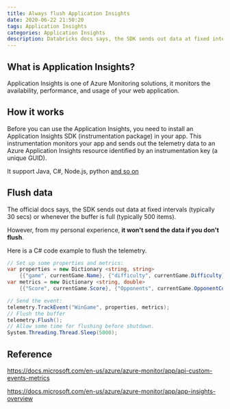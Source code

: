 ```yaml
---
title: Always flush Application Insights
date: 2020-06-22 21:50:20
tags: Application Insights
categories: Application Insights
description: Databricks docs says, the SDK sends out data at fixed intervals (typically 30 secs) or whenever the buffer is full (typically 500 items). However,  from my personal experience, it won't send the data if you don't flush.
---
```


## What is Application Insights?

Application Insights is one of Azure Monitoring solutions, it monitors the availability, performance, and usage of your web application. 

## How it works

Before you can use the Application Insights, you need to install an Application Insights SDK (instrumentation package) in your app. This instrumentation monitors your app and sends out the telemetry data  to an Azure Application Insights resource identified by an instrumentation key (a unique GUID).

It support Java, C#, Node.js, python [and so on](https://docs.microsoft.com/en-us/azure/azure-monitor/app/platforms)

## Flush data

The official docs says, the SDK sends out data at fixed intervals (typically 30 secs) or whenever the buffer is full (typically 500 items). 

However,  from my personal experience, **it won't send the data if you don't flush**.

Here is a C# code example to flush the telemetry. 

```c#
// Set up some properties and metrics:
var properties = new Dictionary <string, string>
    {{"game", currentGame.Name}, {"difficulty", currentGame.Difficulty}};
var metrics = new Dictionary <string, double>
    {{"Score", currentGame.Score}, {"Opponents", currentGame.OpponentCount}};

// Send the event:
telemetry.TrackEvent("WinGame", properties, metrics);
// Flush the buffer
telemetry.Flush();
// Allow some time for flushing before shutdown.
System.Threading.Thread.Sleep(5000);
```



## Reference

https://docs.microsoft.com/en-us/azure/azure-monitor/app/api-custom-events-metrics

https://docs.microsoft.com/en-us/azure/azure-monitor/app/app-insights-overview